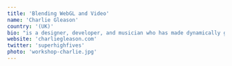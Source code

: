 ```yaml
---
title: 'Blending WebGL and Video'
name: 'Charlie Gleason'
country: '(UK)'
bio: "is a designer, developer, and musician who has made dynamically generated music videos using everything from WebGL and video streams to live-sourced tweets. "
website: 'charliegleason.com'
twitter: 'superhighfives'
photo: 'workshop-charlie.jpg'
---
```

